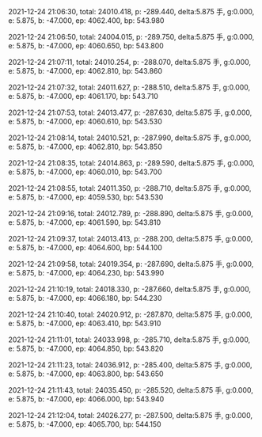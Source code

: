2021-12-24 21:06:30, total: 24010.418, p: -289.440, delta:5.875 手, g:0.000, e: 5.875, b: -47.000, ep: 4062.400, bp: 543.980

2021-12-24 21:06:50, total: 24004.015, p: -289.750, delta:5.875 手, g:0.000, e: 5.875, b: -47.000, ep: 4060.650, bp: 543.800

2021-12-24 21:07:11, total: 24010.254, p: -288.070, delta:5.875 手, g:0.000, e: 5.875, b: -47.000, ep: 4062.810, bp: 543.860

2021-12-24 21:07:32, total: 24011.627, p: -288.510, delta:5.875 手, g:0.000, e: 5.875, b: -47.000, ep: 4061.170, bp: 543.710

2021-12-24 21:07:53, total: 24013.477, p: -287.630, delta:5.875 手, g:0.000, e: 5.875, b: -47.000, ep: 4060.610, bp: 543.530

2021-12-24 21:08:14, total: 24010.521, p: -287.990, delta:5.875 手, g:0.000, e: 5.875, b: -47.000, ep: 4062.810, bp: 543.850

2021-12-24 21:08:35, total: 24014.863, p: -289.590, delta:5.875 手, g:0.000, e: 5.875, b: -47.000, ep: 4060.010, bp: 543.700

2021-12-24 21:08:55, total: 24011.350, p: -288.710, delta:5.875 手, g:0.000, e: 5.875, b: -47.000, ep: 4059.530, bp: 543.530

2021-12-24 21:09:16, total: 24012.789, p: -288.890, delta:5.875 手, g:0.000, e: 5.875, b: -47.000, ep: 4061.590, bp: 543.810

2021-12-24 21:09:37, total: 24013.413, p: -288.200, delta:5.875 手, g:0.000, e: 5.875, b: -47.000, ep: 4064.600, bp: 544.100

2021-12-24 21:09:58, total: 24019.354, p: -287.690, delta:5.875 手, g:0.000, e: 5.875, b: -47.000, ep: 4064.230, bp: 543.990

2021-12-24 21:10:19, total: 24018.330, p: -287.660, delta:5.875 手, g:0.000, e: 5.875, b: -47.000, ep: 4066.180, bp: 544.230

2021-12-24 21:10:40, total: 24020.912, p: -287.870, delta:5.875 手, g:0.000, e: 5.875, b: -47.000, ep: 4063.410, bp: 543.910

2021-12-24 21:11:01, total: 24033.998, p: -285.710, delta:5.875 手, g:0.000, e: 5.875, b: -47.000, ep: 4064.850, bp: 543.820

2021-12-24 21:11:23, total: 24036.912, p: -285.400, delta:5.875 手, g:0.000, e: 5.875, b: -47.000, ep: 4063.800, bp: 543.650

2021-12-24 21:11:43, total: 24035.450, p: -285.520, delta:5.875 手, g:0.000, e: 5.875, b: -47.000, ep: 4066.000, bp: 543.940

2021-12-24 21:12:04, total: 24026.277, p: -287.500, delta:5.875 手, g:0.000, e: 5.875, b: -47.000, ep: 4065.700, bp: 544.150